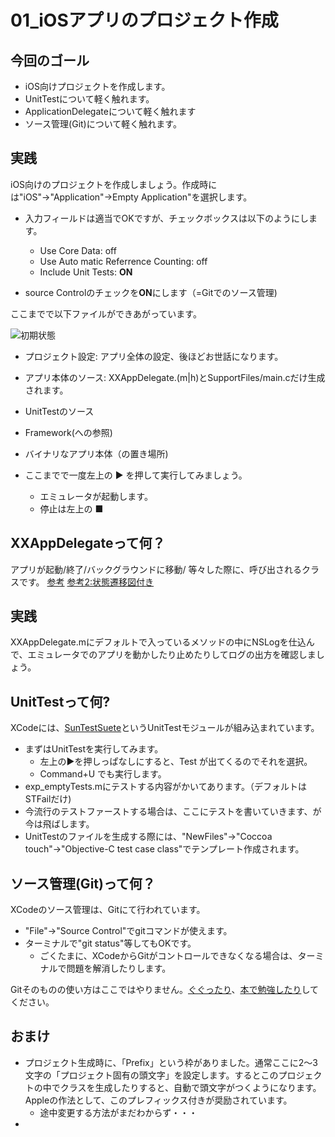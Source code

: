 01_iOSアプリのプロジェクト作成
====

今回のゴール
----
* iOS向けプロジェクトを作成します。
* UnitTestについて軽く触れます。
* ApplicationDelegateについて軽く触れます
* ソース管理(Git)について軽く触れます。

実践
----
iOS向けのプロジェクトを作成しましょう。作成時には"iOS"→"Application"→Empty Application"を選択します。

* 入力フィールドは適当でOKですが、チェックボックスは以下のようにします。
	* Use Core Data: off
	* Use Auto	matic Referrence Counting: off
	* Include Unit Tests: **ON**

* source Controlのチェックを**ON**にします（=Gitでのソース管理)

ここまでで以下ファイルができあがっています。

![初期状態](https://img.skitch.com/20120828-pi8ew71y39xikrxe3g6i7tj64s.jpg)

* プロジェクト設定: アプリ全体の設定、後ほどお世話になります。
* アプリ本体のソース: XXAppDelegate.(m|h)とSupportFiles/main.cだけ生成されます。
* UnitTestのソース
* Framework(への参照)
* バイナリなアプリ本体（の置き場所)

* ここまでで一度左上の ▶ を押して実行してみましょう。
	* エミュレータが起動します。
	* 停止は左上の ■

XXAppDelegateって何？
----
アプリが起動/終了/バックグラウンドに移動/ 等々した際に、呼び出されるクラスです。
[参考](http://cocoadays.blogspot.jp/2010/08/uiapplicationdelegate.html)
[参考2:状態遷移図付き](http://d.hatena.ne.jp/yaguta/20100624/1277389302)

実践
----
XXAppDelegate.mにデフォルトで入っているメソッドの中にNSLogを仕込んで、エミュレータでのアプリを動かしたり止めたりしてログの出方を確認しましょう。

UnitTestって何?
----
XCodeには、[SunTestSuete](http://www.google.co.jp/search?q=SenTestCase&aq=f&sugexp=chrome,mod=17&sourceid=chrome&ie=UTF-8)というUnitTestモジュールが組み込まれています。

* まずはUnitTestを実行してみます。
	* 左上の▶を押しっぱなしにすると、Test が出てくるのでそれを選択。
	* Command+U でも実行します。
* exp_emptyTests.mにテストする内容がかいてあります。（デフォルトはSTFailだけ)
* 今流行のテストファーストする場合は、ここにテストを書いていきます、が今は飛ばします。
* UnitTestのファイルを生成する際には、"NewFiles"→"Coccoa touch"→"Objective-C test case class"でテンプレート作成されます。

ソース管理(Git)って何？
----
XCodeのソース管理は、Gitにて行われています。

* "File"→"Source Control"でgitコマンドが使えます。
* ターミナルで"git status"等してもOKです。
	* ごくたまに、XCodeからGitがコントロールできなくなる場合は、ターミナルで問題を解消したりします。

Gitそのものの使い方はここではやりません。[ぐぐったり](http://www.google.co.jp/search?q=SenTestCase&aq=f&sugexp=chrome,mod=17&sourceid=chrome&ie=UTF-8#hl=ja&gs_nf=1&pq=git%E5%85%A5%E9%96%80&cp=4&gs_id=e&xhr=t&q=Git+%E5%85%A5%E9%96%80&pf=p&sclient=psy-ab&oq=Git+%E5%85%A5%E9%96%80&gs_l=&pbx=1&bav=on.2,or.r_gc.r_pw.r_qf.&fp=9e3ec1341b556020&biw=948&bih=561)、[本で勉強したり](http://www.amazon.co.jp/%E5%85%A5%E9%96%80git-Travis-Swicegood/dp/427406767X)してください。

おまけ
----
* プロジェクト生成時に、「Prefix」という枠がありました。通常ここに2〜3文字の「プロジェクト固有の頭文字」を設定します。するとこのプロジェクトの中でクラスを生成したりすると、自動で頭文字がつくようになります。Appleの作法として、このプレフィックス付きが奨励されています。
	* 途中変更する方法がまだわからず・・・
* 